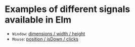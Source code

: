 # Examples of different signals available in Elm

- `Window`: [dimensions / width / height](http://package.elm-lang.org/packages/elm-lang/core/2.1.0/Window)
- `Mouse`: [position / isDown / clicks](http://package.elm-lang.org/packages/elm-lang/core/2.1.0/Mouse)

